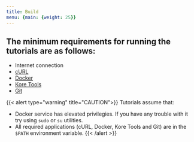 ```yaml
---
title: Build
menu: {main: {weight: 25}}
---
```


## The minimum requirements for running the tutorials are as follows:
-  Internet connection
- [cURL](https://curl.se/)
- [Docker](https://www.docker.com)
- [Kore Tools](../docs/learn/tools)
- [Git](https://git-scm.com/)


{{< alert type="warning" title="CAUTION">}}
Tutorials assume that:
  - Docker service has elevated privilegies. If you have any trouble with it try using `sudo` or `su` utilities.
  - All required applications (cURL, Docker, Kore Tools and Git) are in the `$PATH` environment variable.
{{< /alert >}}